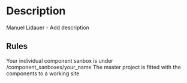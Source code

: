 # Description
Manuel Lidauer - Add description

## Rules
Your individual component sanbox is under /component_sanboxes/your_name
The master project is fitted with the components to a working site
